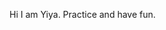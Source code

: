 Hi I am Yiya.
Practice and have fun.
<!---
yiyayayay/yiyayayay is a ✨ special ✨ repository because its `README.md` (this file) appears on your GitHub profile.
You can click the Preview link to take a look at your changes.
--->
